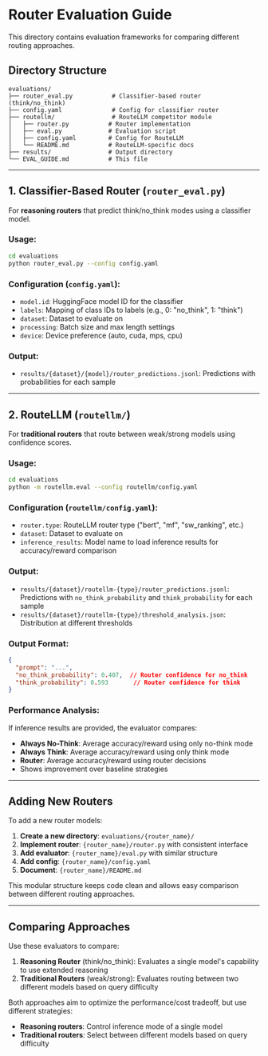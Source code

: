 # Router Evaluation Guide

This directory contains evaluation frameworks for comparing different routing approaches.

## Directory Structure

```
evaluations/
├── router_eval.py           # Classifier-based router (think/no_think)
├── config.yaml              # Config for classifier router
├── routellm/                # RouteLLM competitor module
│   ├── router.py           # Router implementation
│   ├── eval.py             # Evaluation script
│   ├── config.yaml         # Config for RouteLLM
│   └── README.md           # RouteLLM-specific docs
├── results/                # Output directory
└── EVAL_GUIDE.md           # This file
```

---

## 1. Classifier-Based Router (`router_eval.py`)

For **reasoning routers** that predict think/no_think modes using a classifier model.

### Usage:
```bash
cd evaluations
python router_eval.py --config config.yaml
```

### Configuration (`config.yaml`):
- `model.id`: HuggingFace model ID for the classifier
- `labels`: Mapping of class IDs to labels (e.g., 0: "no_think", 1: "think")
- `dataset`: Dataset to evaluate on
- `processing`: Batch size and max length settings
- `device`: Device preference (auto, cuda, mps, cpu)

### Output:
- `results/{dataset}/{model}/router_predictions.jsonl`: Predictions with probabilities for each sample

---

## 2. RouteLLM (`routellm/`)

For **traditional routers** that route between weak/strong models using confidence scores.

### Usage:
```bash
cd evaluations
python -m routellm.eval --config routellm/config.yaml
```

### Configuration (`routellm/config.yaml`):
- `router.type`: RouteLLM router type ("bert", "mf", "sw_ranking", etc.)
- `dataset`: Dataset to evaluate on
- `inference_results`: Model name to load inference results for accuracy/reward comparison

### Output:
- `results/{dataset}/routellm-{type}/router_predictions.jsonl`: Predictions with `no_think_probability` and `think_probability` for each sample
- `results/{dataset}/routellm-{type}/threshold_analysis.json`: Distribution at different thresholds

### Output Format:
```json
{
  "prompt": "...",
  "no_think_probability": 0.407,  // Router confidence for no_think
  "think_probability": 0.593       // Router confidence for think
}
```

### Performance Analysis:
If inference results are provided, the evaluator compares:
- **Always No-Think**: Average accuracy/reward using only no-think mode
- **Always Think**: Average accuracy/reward using only think mode
- **Router**: Average accuracy/reward using router decisions
- Shows improvement over baseline strategies

---

## Adding New Routers

To add a new router models:

1. **Create a new directory**: `evaluations/{router_name}/`
2. **Implement router**: `{router_name}/router.py` with consistent interface
3. **Add evaluator**: `{router_name}/eval.py` with similar structure
4. **Add config**: `{router_name}/config.yaml`
5. **Document**: `{router_name}/README.md`

This modular structure keeps code clean and allows easy comparison between different routing approaches.

---

## Comparing Approaches

Use these evaluators to compare:

1. **Reasoning Router** (think/no_think): Evaluates a single model's capability to use extended reasoning
2. **Traditional Routers** (weak/strong): Evaluates routing between two different models based on query difficulty

Both approaches aim to optimize the performance/cost tradeoff, but use different strategies:
- **Reasoning routers**: Control inference mode of a single model
- **Traditional routers**: Select between different models based on query difficulty

